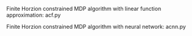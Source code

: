 Finite Horzion constrained MDP algorithm with linear function approximation: acf.py

Finite Horzion constrained MDP algorithm with neural network: acnn.py
